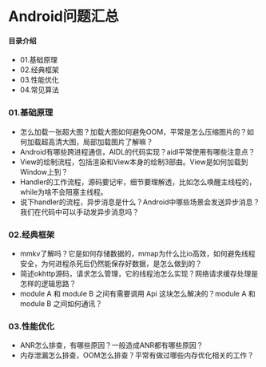 # Android问题汇总
#### 目录介绍
- 01.基础原理
- 02.经典框架
- 03.性能优化
- 04.常见算法




### 01.基础原理
- 怎么加载一张超大图？加载大图如何避免OOM，平常是怎么压缩图片的？如何加载超高清大图，局部加载图片了解嘛？
- Android有哪些跨进程通信，AIDL的代码实现？aidl平常使用有哪些注意点？
- View的绘制流程，包括渲染和View本身的绘制3部曲。View是如何加载到Window上到？
- Handler的工作流程，源码要记牢，细节要理解透，比如怎么唤醒主线程的，while为啥不会阻塞主线程。
- 说下handler的流程，异步消息是什么？Android中哪些场景会发送异步消息？我们在代码中可以手动发异步消息吗？



### 02.经典框架
- mmkv了解吗？它是如何存储数据的，mmap为什么比io高效，如何避免线程安全，为何进程杀死后仍然能保存好数据，是怎么做到的？
- 简述okhttp源码，请求怎么管理，它的线程池怎么实现？网络请求缓存处理是怎样的逻辑思路？
- module A 和 module B 之间有需要调用 Api 这块怎么解决的？module A 和 module B 之间如何通讯？



### 03.性能优化
- ANR怎么排查，有哪些原因？一般造成ANR都有哪些原因？
- 内存泄漏怎么排查，OOM怎么排查？平常有做过哪些内存优化相关的工作？








